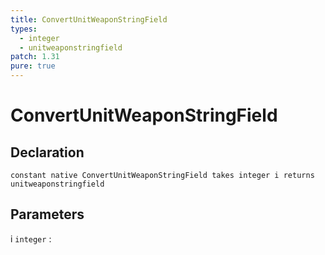 ```yaml
---
title: ConvertUnitWeaponStringField
types:
  - integer
  - unitweaponstringfield
patch: 1.31
pure: true
---
```


# ConvertUnitWeaponStringField

## Declaration

```jass
constant native ConvertUnitWeaponStringField takes integer i returns unitweaponstringfield
```

## Parameters
i `integer`
: 
